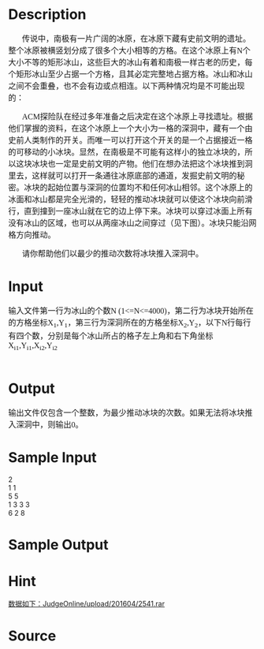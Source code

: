 
# Description

<div class="content"><p style="margin: 0cm 0cm 0pt; text-indent: 21pt" class="MsoNormal"><v:shapetype path="m,l,21600r21600,l21600,xe" o:spt="202" coordsize="21600,21600" id="_x0000_t202"><v:stroke joinstyle="miter"></v:stroke><v:path o:connecttype="rect" gradientshapeok="t"></v:path></v:shapetype><span style="font-size: 12pt; font-family: 宋体; mso-bidi-font-size: 10.0pt">传说中，南极有一片广阔的冰原，在冰原下藏有史前文明的遗址。整个冰原被横竖划分成了很多个大小相等的方格。在这个冰原上有<span lang="EN-US">N</span>个大小不等的矩形冰山，这些巨大的冰山有着和南极一样古老的历史，每个矩形冰山至少占据一个方格，且其必定完整地占据方格。冰山和冰山之间不会重叠，也不会有边或点相连。以下两种情况均是不可能出现的：</span></p>
<p style="margin: 0cm 0cm 0pt; text-indent: 21pt" class="MsoNormal"><span style="font-size: 12pt; font-family: 宋体; mso-bidi-font-size: 10.0pt"><img alt="" src="/source/bzoj/2541/img/aHR0cHM6Ly9seWRzeS5jb20vSnVkZ2VPbmxpbmUvdXBsb2FkLzIwMTExMi8xKDEpLmpwZw==.jpg"/></span></p>
<p style="margin: 0cm 0cm 0pt; text-indent: 21pt" class="MsoNormal"><span style="font-size: 12pt; font-family: 宋体; mso-bidi-font-size: 10.0pt"><span lang="EN-US"><o:p></o:p></span></span></p>
<p></p>
<p></p>
<p style="margin: 0cm 0cm 0pt; text-indent: 21pt" class="MsoNormal"></p>
<p></p>
<p style="margin: 0cm 0cm 0pt; text-indent: 21pt" class="MsoNormal"><span lang="EN-US" style="font-size: 12pt; font-family: 宋体; mso-bidi-font-size: 10.0pt">ACM</span><span style="font-size: 12pt; font-family: 宋体; mso-bidi-font-size: 10.0pt">探险队在经过多年准备之后决定在这个冰原上寻找遗址。根据他们掌握的资料，在这个冰原上一个大小为一格的深洞中，藏有一个由史前人类制作的开关。而唯一可以打开这个开关的是一个占据接近一格的可移动的小冰块。显然，在南极是不可能有这样小的独立冰块的，所以这块冰块也一定是史前文明的产物。他们在想办法把这个冰块推到洞里去，这样就可以打开一条通往冰原底部的通道，发掘史前文明的秘密。冰块的起始位置与深洞的位置均不和任何冰山相邻。</span><span style="font-size: 12pt; font-family: 宋体; mso-bidi-font-size: 10.0pt">这个冰原上的冰面和冰山都是完全光滑的，轻轻的推动冰块就可以使这个冰块向前滑行，直到撞到一座冰山就在它的边上停下来。冰块可以穿过冰面上所有没有冰山的区域，也可以从两座冰山之间穿过（见下图）。冰块只能沿网格方向推动。</span></p>
<p style="margin: 0cm 0cm 0pt; text-indent: 21pt" class="MsoNormal"><span style="font-size: 12pt; font-family: 宋体; mso-bidi-font-size: 10.0pt"><span lang="EN-US"><o:p><img alt="" src="/source/bzoj/2541/img/aHR0cHM6Ly9seWRzeS5jb20vSnVkZ2VPbmxpbmUvdXBsb2FkLzIwMTExMi8yKDEpLmpwZw==.jpg"/></o:p></span></span></p>
<p><span style="font-size: 12pt; font-family: 宋体; mso-bidi-font-size: 10.0pt"><span lang="EN-US"> </span></span></p>
<p style="margin: 0cm 0cm 0pt; text-indent: 21pt" class="MsoNormal"><span style="font-size: 12pt; font-family: 宋体; mso-bidi-font-size: 10.0pt">请你帮助他们以最少的推动次数将冰块推入深洞中。<span lang="EN-US"><o:p></o:p></span></span></p>
<p></p>
<p style="margin: 0cm 0cm 0pt; text-indent: 21pt" class="MsoNormal"></p></div>

# Input

<div class="content"><p style="margin: 0cm 0cm 0pt" class="MsoNormal"><span style="font-size: 12pt; font-family: 宋体; mso-bidi-font-size: 10.0pt">输入文件第一行为冰山的个数<span lang="EN-US">N (1&lt;=N&lt;=4000)</span>，第二行为冰块开始所在的方格坐标<span lang="EN-US">X<sub>1</sub>,Y<sub>1</sub></span>，第三行为深洞所在的方格坐标<span lang="EN-US">X<sub>2</sub>,Y<sub>2</sub></span>，以下<span lang="EN-US">N</span>行每行有四个数，分别是每个冰山所占的格子左上角和右下角坐标<span lang="EN-US">X<sub>i1</sub>,Y<sub>i1</sub>,X<sub>i2</sub>,Y<sub>i2</sub><o:p></o:p></span></span></p>
<p style="margin: 0cm 0cm 0pt" class="MsoNormal"><span lang="EN-US" style="font-size: 12pt; font-family: 宋体; mso-bidi-font-size: 10.0pt"><o:p> </o:p></span></p></div>

# Output

<div class="content"><p style="margin: 0cm 0cm 0pt" class="MsoNormal"><span style="font-size: 12pt; font-family: 宋体; mso-bidi-font-size: 10.0pt">输出文件仅包含一个整数，为最少推动冰块的次数。如果无法将冰块推入深洞中，则输出<span lang="EN-US">0</span>。<span lang="EN-US"><o:p></o:p></span></span></p></div>

# Sample Input

<div class="content"><span class="sampledata">2<br/>
1 1<br/>
5 5<br/>
1 3 3 3<br/>
6 2 8 <br/>
</span></div>

# Sample Output

<div class="content"><span class="sampledata"></span></div>

# Hint

<div class="content"><p></p><p><a href="/JudgeOnline/upload/201604/2541.rar">数据如下：JudgeOnline/upload/201604/2541.rar</a></p><p></p></div>

# Source

<div class="content"><p><a href="problemset.php?search="></a></p></div>

